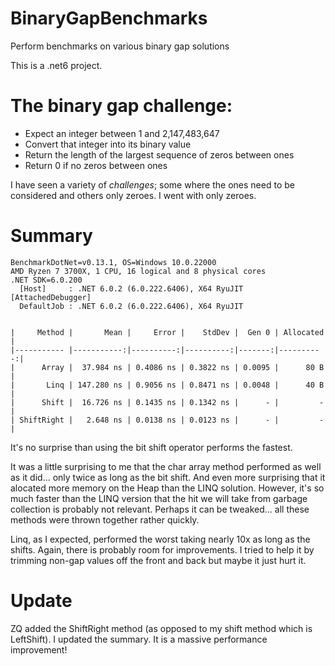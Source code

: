 # BinaryGapBenchmarks
Perform benchmarks on various binary gap solutions

This is a .net6 project.

# The binary gap challenge:
- Expect an integer between 1 and 2,147,483,647
- Convert that integer into its binary value
- Return the length of the largest sequence of zeros between ones
- Return 0 if no zeros between ones

I have seen a variety of *challenges*; some where the ones need to be considered and others only zeroes.  I went with only zeroes.

# Summary
```
BenchmarkDotNet=v0.13.1, OS=Windows 10.0.22000
AMD Ryzen 7 3700X, 1 CPU, 16 logical and 8 physical cores
.NET SDK=6.0.200
  [Host]     : .NET 6.0.2 (6.0.222.6406), X64 RyuJIT  [AttachedDebugger]
  DefaultJob : .NET 6.0.2 (6.0.222.6406), X64 RyuJIT


|     Method |       Mean |     Error |    StdDev |  Gen 0 | Allocated |
|----------- |-----------:|----------:|----------:|-------:|----------:|
|      Array |  37.984 ns | 0.4086 ns | 0.3822 ns | 0.0095 |      80 B |
|       Linq | 147.280 ns | 0.9056 ns | 0.8471 ns | 0.0048 |      40 B |
|      Shift |  16.726 ns | 0.1435 ns | 0.1342 ns |      - |         - |
| ShiftRight |   2.648 ns | 0.0138 ns | 0.0123 ns |      - |         - |

```

It's no surprise than using the bit shift operator performs the fastest.

It was a little surprising to me that the char array method performed as well as it did... only twice as long as the bit shift.  And even more surprising that it alocated more memory on the Heap than the LINQ solution.  However, it's so much faster than the LINQ version that the hit we will take from garbage collection is probably not relevant.  Perhaps it can be tweaked... all these methods were thrown together rather quickly.

Linq, as I expected, performed the worst taking nearly 10x as long as the shifts.  Again, there is probably room for improvements.  I tried to help it by trimming non-gap values off the front and back but maybe it just hurt it.

# Update
ZQ added the ShiftRight method (as opposed to my shift method which is LeftShift).  I updated the summary.  It is a massive performance improvement!

